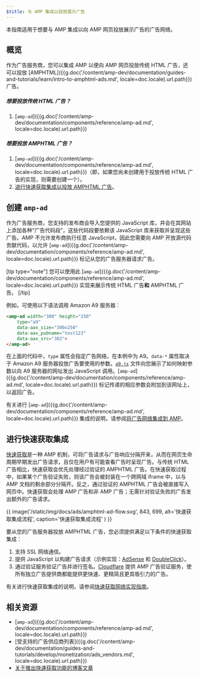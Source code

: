 ```yaml
---
$title: 与 AMP 集成以投放展示广告
---
```


本指南适用于想要与 AMP 集成以向 AMP 网页投放展示广告的广告网络。

## 概览

作为广告服务商，您可以集成 AMP 以便向 AMP 网页投放传统 HTML 广告，还可以投放 [AMPHTML]({{g.doc('/content/amp-dev/documentation/guides-and-tutorials/learn/intro-to-amphtml-ads.md', locale=doc.locale).url.path}}) 广告。

##### 想要投放传统 HTML 广告？

1.  [`amp-ad`]({{g.doc('/content/amp-dev/documentation/components/reference/amp-ad.md', locale=doc.locale).url.path}})

##### 想要投放 AMPHTML 广告？

1. [`amp-ad`]({{g.doc('/content/amp-dev/documentation/components/reference/amp-ad.md', locale=doc.locale).url.path}})（即，如果您尚未创建用于投放传统 HTML 广告的实现，则需要创建一个）。
2. [进行快速获取集成以投放 AMPHTML 广告](#creating-a-fast-fetch-integration)。

## 创建 `amp-ad`

作为广告服务商，您支持的发布商会导入您提供的 JavaScript 库，并会在其网站上添加各种“广告代码段”，这些代码段要依赖该 JavaScript 库来获取并呈现这些广告。AMP 不允许发布商执行任意 JavaScript，因此您需要向 AMP 开放源代码贡献代码，以允许 [`amp-ad`]({{g.doc('/content/amp-dev/documentation/components/reference/amp-ad.md', locale=doc.locale).url.path}}) 标记从您的广告服务器请求广告。

[tip type="note"]
您可以使用此 [`amp-ad`]({{g.doc('/content/amp-dev/documentation/components/reference/amp-ad.md', locale=doc.locale).url.path}}) 实现来展示传统 HTML 广告**和** AMPHTML 广告。
[/tip]

例如，可使用以下语法调用 Amazon A9 服务器：

```html
<amp-ad width="300" height="250"
    type="a9"
    data-aax_size="300x250"
    data-aax_pubname="test123"
    data-aax_src="302">
</amp-ad>
```

在上面的代码中，`type` 属性会指定广告网络，在本例中为 A9。`data-*` 属性取决于 Amazon A9 服务器投放广告要使用的参数。[`a9.js`](https://github.com/ampproject/amphtml/blob/master/ads/a9.js) 文件向您展示了如何映射参数以向 A9 服务器的网址发出 JavaScript 调用。[`amp-ad`]({{g.doc('/content/amp-dev/documentation/components/reference/amp-ad.md', locale=doc.locale).url.path}}) 标记传递的相应参数会附加到该网址上，以返回广告。

有关进行 [`amp-ad`]({{g.doc('/content/amp-dev/documentation/components/reference/amp-ad.md', locale=doc.locale).url.path}}) 集成的说明，请参阅[将广告网络集成到 AMP](https://github.com/ampproject/amphtml/blob/master/ads/README.md)。

## 进行快速获取集成

[快速获取](/zh_cn/latest/blog/even-faster-loading-ads-in-amp/)是一种 AMP 机制，可将广告请求与广告响应分隔开来，从而在网页生命周期早期发出广告请求，且仅在用户有可能查看广告时呈现广告。与传统 HTML 广告相比，快速获取会优先处理经过验证的 AMPHTML 广告。在快速获取过程中，如果某个广告验证失败，则该广告会被封装在一个跨网域 iframe 中，以与 AMP 文档的剩余部分分隔开。反之，通过验证的 AMPHTML 广告会被直接写入网页中。快速获取会处理 AMP 广告和非 AMP 广告；无需针对验证失败的广告发出额外的广告请求。

{{ image('/static/img/docs/ads/amphtml-ad-flow.svg', 843, 699, alt='快速获取集成流程', caption='快速获取集成流程' ) }}

要从您的广告服务器投放 AMPHTML 广告，您必须提供满足以下条件的快速获取集成：

1.  支持 SSL 网络通信。
1.  提供 JavaScript 以构建广告请求（示例实现：[AdSense](https://github.com/ampproject/amphtml/tree/master/extensions/amp-ad-network-adsense-impl) 和 [DoubleClick](https://github.com/ampproject/amphtml/tree/master/extensions/amp-ad-network-doubleclick-impl)）。
1.  通过验证服务验证广告并进行签名。[Cloudflare](https://blog.cloudflare.com/firebolt/) 提供 AMP 广告验证服务，使所有独立广告提供商都能提供更快速、更精简且更具吸引力的广告。

有关进行快速获取集成的说明，请参阅[快速获取网络实现指南](https://github.com/ampproject/amphtml/blob/master/ads/google/a4a/docs/Network-Impl-Guide.md)。

## 相关资源

*   [`amp-ad`]({{g.doc('/content/amp-dev/documentation/components/reference/amp-ad.md', locale=doc.locale).url.path}})
*   [受支持的广告供应商列表]({{g.doc('/content/amp-dev/documentation/guides-and-tutorials/develop/monetization/ads_vendors.md', locale=doc.locale).url.path}})
*   [关于推出快速获取功能的博客文章](/zh_cn/latest/blog/even-faster-loading-ads-in-amp/)

